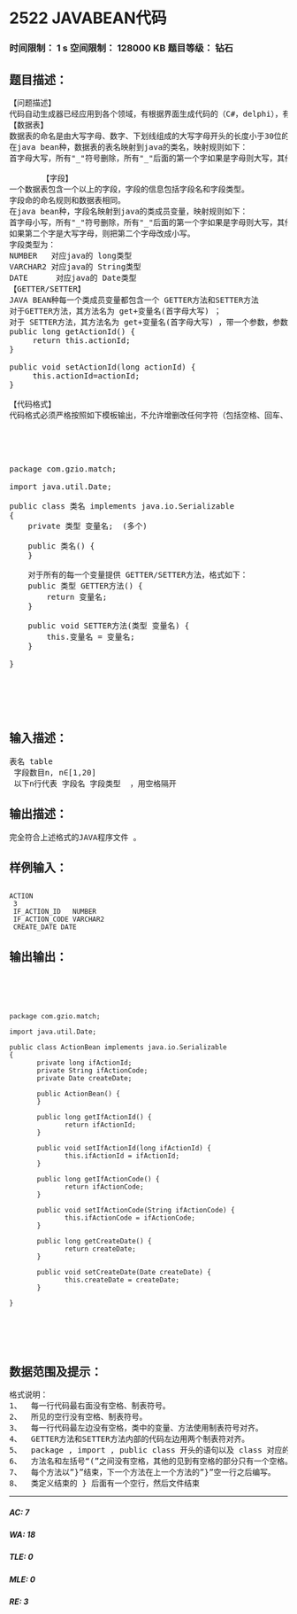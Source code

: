 # 2522 JAVABEAN代码   
### 时间限制： 1 s     空间限制： 128000 KB     题目等级： 钻石  
## 题目描述：  

<pre>
【问题描述】
代码自动生成器已经应用到各个领域，有根据界面生成代码的（C#，delphi），有根据wsdl生成代码的(axis) 。现在需要你做一个基于数据表的代码生成器，输入一个数据表和对应的字段、字段类型信息，生成固定格式的JAVA BEAN代码。
【数据表】
数据表的命名是由大写字母、数字、下划线组成的大写字母开头的长度小于30位的字符串，如 TB_SAMP_MACHINE ，SYSTEM_ID ，TEST2。
在java bean种，数据表的表名映射到java的类名，映射规则如下：
首字母大写，所有"_"符号删除，所有"_"后面的第一个字如果是字母则大写，其他字母小写，然后后面添加字符串“Bean”作为类名。
 
       【字段】
一个数据表包含一个以上的字段，字段的信息包括字段名和字段类型。
字段命的命名规则和数据表相同。
在java bean种，字段名映射到java的类成员变量，映射规则如下：
首字母小写，所有"_"符号删除，所有"_"后面的第一个字如果是字母则大写，其他字母小写：
如果第二个字是大写字母，则把第二个字母改成小写。
字段类型为：
NUMBER   对应java的 long类型
VARCHAR2 对应java的 String类型
DATE      对应java的 Date类型
【GETTER/SETTER】
JAVA BEAN种每一个类成员变量都包含一个 GETTER方法和SETTER方法
对于GETTER方法，其方法名为 get+变量名(首字母大写) ；
对于 SETTER方法，其方法名为 get+变量名(首字母大写) ，带一个参数，参数类型和参数名就是对应变量的类型和变量名，例如：对于long类型的变量名为 actionId 的类成员变量，其GETTER/SETTER方法如下：
public long getActionId() {
     return this.actionId;
}
 
public void setActionId(long actionId) {
     this.actionId=actionId;
}
 
【代码格式】
代码格式必须严格按照如下模板输出，不允许增删改任何字符（包括空格、回车、制表符等等）
 




package com.gzio.match;
 
import java.util.Date;
 
public class 类名 implements java.io.Serializable
{
    private 类型 变量名;  (多个)
 
    public 类名() {
    }
 
    对于所有的每一个变量提供 GETTER/SETTER方法，格式如下：
    public 类型 GETTER方法() {
        return 变量名;
    }
 
    public void SETTER方法(类型 变量名) {
        this.变量名 = 变量名;
    }
 
}
 




</pre>
  
  
## 输入描述：  

<pre>
表名 table
 字段数目n, n∈[1,20]
 以下n行代表 字段名 字段类型  ，用空格隔开
</pre>
  
  
## 输出描述：  

<pre>
完全符合上述格式的JAVA程序文件 。
</pre>
  
  
## 样例输入：  

<pre><code>
ACTION
 3
 IF_ACTION_ID   NUMBER
 IF_ACTION_CODE VARCHAR2
 CREATE_DATE DATE
</code></pre>
  
  
## 输出输出：  

<pre><code>




package com.gzio.match;
 
import java.util.Date;
 
public class ActionBean implements java.io.Serializable
{
       private long ifActionId;
       private String ifActionCode;
       private Date createDate;
 
       public ActionBean() {
       }
 
       public long getIfActionId() {
              return ifActionId;
       }
 
       public void setIfActionId(long ifActionId) {
              this.ifActionId = ifActionId;
       }
 
       public long getIfActionCode() {
              return ifActionCode;
       }
 
       public void setIfActionCode(String ifActionCode) {
              this.ifActionCode = ifActionCode;
       }
 
       public long getCreateDate() {
              return createDate;
       }
 
       public void setCreateDate(Date createDate) {
              this.createDate = createDate;
       }
 
}
 




</code></pre>
  
  
## 数据范围及提示：  

<pre>
格式说明：
1、  每一行代码最右面没有空格、制表符号。
2、  所见的空行没有空格、制表符号。
3、  每一行代码最左边没有空格，类中的变量、方法使用制表符号对齐。
4、  GETTER方法和SETTER方法内部的代码左边用两个制表符对齐。
5、  package , import , public class 开头的语句以及 class 对应的 { , } 括号向左顶格。
6、  方法名和左括号“(”之间没有空格，其他的见到有空格的部分只有一个空格。（比如 “public”和“void”, “SETTER方法(类型”和“变量名)”， “)”和“{”，“return”和变量名，“this.变量名”和“=”和“变量名;”之间也有一个空格隔开）。
7、  每个方法以”}”结束，下一个方法在上一个方法的”}”空一行之后编写。
8、  类定义结束的 } 后面有一个空行，然后文件结束
</pre>
  
  
***  

##### AC: 7  
##### WA: 18  
##### TLE: 0  
##### MLE: 0  
##### RE: 3  
